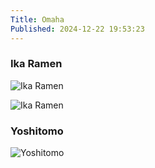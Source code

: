 ```yaml
---
Title: Omaha
Published: 2024-12-22 19:53:23
---
```

### Ika Ramen
![Ika Ramen](https://photos.lifeofpablo.com/omaha/ika-ramen-omaha.jpg)

![Ika Ramen](https://photos.lifeofpablo.com/omaha/ika-ramen-omaha-distance.jpg)

### Yoshitomo
![Yoshitomo](https://photos.lifeofpablo.com/omaha/yoshitomo.jpg)


